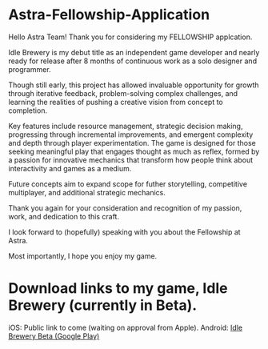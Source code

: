 # Astra-Fellowship-Application

Hello Astra Team! Thank you for considering my FELLOWSHIP applcation.

Idle Brewery is my debut title as an independent game developer and nearly ready for release after 8 months of continuous work as a solo designer and programmer.

Though still early, this project has allowed invaluable opportunity for growth through iterative feedback, problem-solving complex challenges, and learning the realities of pushing a creative vision from concept to completion.

Key features include resource management, strategic decision making, progressing through incremental improvements, and emergent complexity and depth through player experimentation. The game is designed for those seeking meaningful play that engages thought as much as reflex, formed by a passion for innovative mechanics that transform how people think about interactivity and games as a medium.

Future concepts aim to expand scope for futher storytelling, competitive multiplayer, and additional strategic mechanics.

Thank you again for your consideration and recognition of my passion, work, and dedication to this craft.

I look forward to (hopefully) speaking with you about the Fellowship at Astra.

Most importantly, I hope you enjoy my game.

# Download links to my game, Idle Brewery (currently in Beta).

iOS: Public link to come (waiting on approval from Apple). 
Android: [Idle Brewery Beta (Google Play)](https://play.google.com/apps/test/com.DefaultCompany.com.unity.template.mobile2D.idlebrewery/23)
